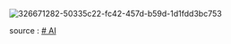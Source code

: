 
![326671282-50335c22-fc42-457d-b59d-1d1fdd3bc753](https://github.com/Yushis7/AI/assets/150568560/ac7da188-3cb9-4d41-9a81-1ca6786379e8)


source :  [# AI](https://www.youtube.com/watch?v=1jePlDVw2rQ)
